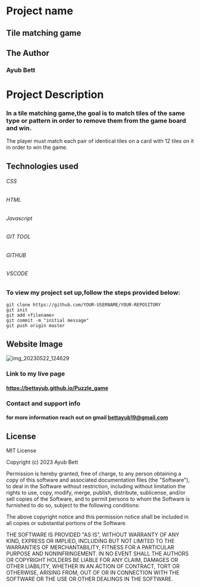 # Project name
## Tile matching game

## The Author
### Ayub Bett

# Project Description
### In a tile matching game,the goal is to match tiles of the same type or pattern in order to remove them from the game board and win.
The player must match each pair of identical tiles on a card with 12 tiles on it in order to win the game.
## Technologies used
###### CSS
###### HTML
###### Javascript
###### GIT TOOL
###### GITHUB
###### VSCODE


### To view my project set up,follow the steps provided below:

```
git clone https://github.com/YOUR-USERNAME/YOUR-REPOSITORY
git init
git add <filename>
git commit -m "initial message"
git push origin master

```
## Website Image
![img_20230522_124629](https://github.com/bettayub/Puzzle_game/assets/132656282/ac8864d4-5870-4974-a34f-225deabe9fd8)


### Link to my live page

#### https://bettayub.github.io/Puzzle_game


### Contact and support info
#### for more information reach out on gmail bettayub19@gmail.com



## License
MIT License

Copyright (c) 2023 Ayub Bett

Permission is hereby granted, free of charge, to any person obtaining a copy
of this software and associated documentation files (the "Software"), to deal
in the Software without restriction, including without limitation the rights
to use, copy, modify, merge, publish, distribute, sublicense, and/or sell
copies of the Software, and to permit persons to whom the Software is
furnished to do so, subject to the following conditions:

The above copyright notice and this permission notice shall be included in all
copies or substantial portions of the Software.

THE SOFTWARE IS PROVIDED "AS IS", WITHOUT WARRANTY OF ANY KIND, EXPRESS OR
IMPLIED, INCLUDING BUT NOT LIMITED TO THE WARRANTIES OF MERCHANTABILITY,
FITNESS FOR A PARTICULAR PURPOSE AND NONINFRINGEMENT. IN NO EVENT SHALL THE
AUTHORS OR COPYRIGHT HOLDERS BE LIABLE FOR ANY CLAIM, DAMAGES OR OTHER
LIABILITY, WHETHER IN AN ACTION OF CONTRACT, TORT OR OTHERWISE, ARISING FROM,
OUT OF OR IN CONNECTION WITH THE SOFTWARE OR THE USE OR OTHER DEALINGS IN THE
SOFTWARE.
